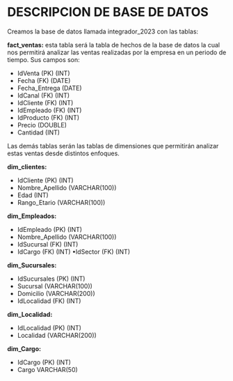 # DESCRIPCION DE BASE DE DATOS

Creamos la base de datos llamada integrador_2023 con las tablas:

**fact_ventas:** esta tabla será la tabla de hechos de la base de datos la cual nos permitirá analizar las ventas realizadas por la empresa en un periodo de tiempo. Sus campos son:

* IdVenta (PK) (INT)
* Fecha (FK) (DATE)
* Fecha_Entrega (DATE)
* IdCanal (FK) (INT)
* IdCliente (FK) (INT)
* IdEmpleado (FK) (INT)
* IdProducto (FK) (INT)
* Precio (DOUBLE)
* Cantidad (INT)

Las demás tablas serán las tablas de dimensiones que permitirán analizar estas ventas desde distintos enfoques.

**dim_clientes:**

* IdCliente (PK) (INT)
* Nombre_Apellido (VARCHAR(100))
* Edad (INT)
* Rango_Etario (VARCHAR(100))

**dim_Empleados:**

* IdEmpleado (PK) (INT)
* Nombre_Apellido (VARCHAR(100))
* IdSucursal (FK) (INT)
* IdCargo (FK) (INT)
•IdSector (FK) (INT)

**dim_Sucursales:**

* IdSucursales (PK) (INT)
* Sucursal (VARCHAR(100))
* Domicilio (VARCHAR(200))
* IdLocalidad (FK) (INT)

**dim_Localidad:**

* IdLocalidad (PK) (INT)
* Localidad (VARCHAR(200))

**dim_Cargo:**

* IdCargo (PK) (INT)
* Cargo VARCHAR(50)
